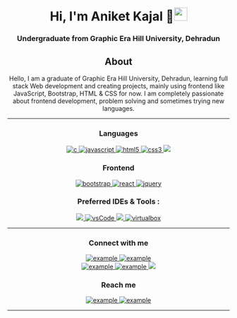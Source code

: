 
<h1 align="center">Hi, I'm Aniket Kajal 👋<img width="30px" src="https://raw.githubusercontent.com/iampavangandhi/iampavangandhi/master/gifs/Hi.gif"></h1>
<h3 font-size="20" align="center">Undergraduate from Graphic Era Hill University, Dehradun</h3>

<div align="center">
  
## About
	
Hello, I am a graduate of Graphic Era Hill University, Dehradun, learning full stack Web development and creating projects, mainly using frontend like JavaScript, Bootstrap, HTML & CSS for now. 
	 I am completely passionate about frontend development, problem solving and sometimes trying new languages.
	
-------------------
	

<h3 align="center">Languages</h3>
<p align="center">
  <a href="https://www.cprogramming.com/" target="_blank"> 
    <img src="https://img.shields.io/badge/C%20programming-A8B9CC.svg?style=for-the-badge&logo=c&logoColor=white"
      alt="c"/>
  </a>
 
  <a href="https://developer.mozilla.org/en-US/docs/Web/JavaScript" target="_blank"> 
    <img src="https://img.shields.io/badge/Javascript-F7DF1E.svg?style=for-the-badge&logo=javascript&logoColor=black"
      alt="javascript"/> 
  </a>
  <a href="https://www.w3.org/html/" target="_blank"> 
    <img src="https://img.shields.io/badge/html-E34F26.svg?style=for-the-badge&logo=html5&logoColor=white"
      alt="html5"/> 
  </a>
  <a href="https://www.w3schools.com/css/" target="_blank">
    <img src="https://img.shields.io/badge/css-1572B6.svg?style=for-the-badge&logo=css3&logoColor=white"
      alt="css3"/>
  </a>
	 <a href="https://www.w3schools.com/cpp/" target="_blank">
		 <img src="https://img.shields.io/badge/C%2B%2B-00599C?style=for-the-badge&logo=c%2B%2B&logoColor=white"></a>
</p>

<h3 align="center">Frontend</h3>
<p align="center">
      <a href="https://getbootstrap.com" target="_blank">
    <img src="https://img.shields.io/badge/bootstrap-7952B3.svg?style=for-the-badge&logo=bootstrap&logoColor=white"
      alt="bootstrap"/>
  </a>
 
  <a href="https://reactjs.org/" target="_blank"> 
    <img src="https://img.shields.io/badge/reactjs-61DAFB.svg?style=for-the-badge&logo=react&logoColor=black"
      alt="react"/> 
  </a>
 
  <a href="https://jquery.com/" target="_blank">
    <img src="https://img.shields.io/badge/jquery-0769AD.svg?style=for-the-badge&logo=jquery&logoColor=white" alt="jquery"/> 
  </a>
</p>

<h3 align="center">Preferred IDEs  & Tools :</h3>
<p align="center"> 
  <a href="https://atom.en.softonic.com/?ex=DINS-635.2" target="_blank">
    <img src="https://img.shields.io/badge/Atom-%2366595C.svg?style=for-the-badge&logo=atom&logoColor=white"/> 
  </a>
  <a href="https://code.visualstudio.com/" target="_blank">
    <img src="https://img.shields.io/badge/vscode-007ACC.svg?style=for-the-badge&logo=visualstudiocode&logoColor=white" alt="vsCode"/> 
  </a>
	<a href="https://www.sublimetext.com/" target="_blank">
		<img src="https://img.shields.io/badge/sublime_text-%23575757.svg?style=for-the-badge&logo=sublime-text&logoColor=important"/>
	</a>
  <a href="https://www.virtualbox.org/" target="_blank">
    <img src="https://img.shields.io/badge/virtualbox-183A61.svg?style=for-the-badge&logo=virtualbox&logoColor=white"
      alt="virtualbox"/>
  </a>
</p>

----

<h3 align="center">Connect with me</h3>

  <div align="center">
    <a  href="https://www.linkedin.com/in/aniket-kajal-22930b17a/" target="_blank">
      <img src="https://img.shields.io/badge/Linked%20In-0A66C2.svg?style=for-the-badge&logo=linkedin&logoColor=white" alt="example"/>
    </a>
    <a href="https://twitter.com/aniketkajal2000" target="_blank">
      <img src="https://img.shields.io/badge/Twitter-1DA1F2.svg?style=for-the-badge&logo=twitter&logoColor=white" alt="example"/>
    </a>
  </div>
		
  <div align="center">
	<a href="https://www.hackerrank.com/aniketkajal2000" target="_blank">
      <img src="https://img.shields.io/badge/Hackerrank-00EA64.svg?style=for-the-badge&logo=hackerrank&logoColor=black" alt="example"/>
    </a>
    <a  href="https://www.codechef.com/users/aniket_kajal" target="_blank">
      <img src="https://img.shields.io/badge/Codechef-5B4638.svg?style=for-the-badge&logo=codechef&logoColor=white" alt="example"/>
    </a>
    <a href="mailto:aniketkajal2000@gmail.com">
			<img src="https://img.shields.io/badge/Gmail-D14836?style=for-the-badge&logo=gmail&logoColor=white"/></a>
  </div>
</div>

<h3 align="center">Reach me</h3>

<p align="center">
  <a  href="https://www.facebook.com/aniket.kajal.56" target="_blank">
    <img src="https://img.shields.io/badge/Facebook-%231877F2.svg?style=for-the-badge&logo=Facebook&logoColor=white" alt="example"/>
  </a>
  <a href="https://www.instagram.com/aniket_kajal/" target="_blank">
    <img src="https://img.shields.io/badge/Instagram-%23E4405F.svg?style=for-the-badge&logo=Instagram&logoColor=white" alt="example"/>
  </a>
</p>

----


